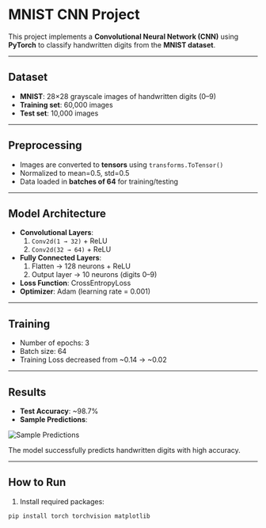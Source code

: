 # MNIST CNN Project

This project implements a **Convolutional Neural Network (CNN)** using **PyTorch** to classify handwritten digits from the **MNIST dataset**.

---

## Dataset
- **MNIST**: 28×28 grayscale images of handwritten digits (0–9)  
- **Training set**: 60,000 images  
- **Test set**: 10,000 images  

---

## Preprocessing
- Images are converted to **tensors** using `transforms.ToTensor()`  
- Normalized to mean=0.5, std=0.5  
- Data loaded in **batches of 64** for training/testing  

---

## Model Architecture
- **Convolutional Layers**:
  1. `Conv2d(1 → 32)` + ReLU
  2. `Conv2d(32 → 64)` + ReLU
- **Fully Connected Layers**:
  1. Flatten → 128 neurons + ReLU
  2. Output layer → 10 neurons (digits 0–9)  
- **Loss Function**: CrossEntropyLoss  
- **Optimizer**: Adam (learning rate = 0.001)  

---

## Training
- Number of epochs: 3  
- Batch size: 64  
- Training Loss decreased from ~0.14 → ~0.02  

---

## Results
- **Test Accuracy**: ~98.7%  
- **Sample Predictions**:

![Sample Predictions](predictions.png)

The model successfully predicts handwritten digits with high accuracy.

---

## How to Run
1. Install required packages:
```bash
pip install torch torchvision matplotlib
